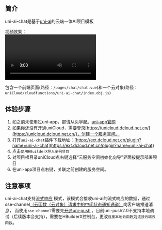 ## 简介
uni-ai-chat是基于[uni-ai](https://uniapp.dcloud.net.cn/uniCloud/uni-ai.html)的云端一体AI项目模板

视频效果：  
<video controls src="https://web-assets.dcloud.net.cn/unidoc/zh/uni-ai-chat/uni-ai-stream.mov" style="max-width: 100%; max-height: 70vh;"></video>

包含一个前端页面(路径：`/pages/chat/chat.vue`)和一个云对象(路径：`uniCloud/cloudfunctions/uni-ai-chat/index.obj.js`)


## 体验步骤  

1. 如之前未使用过uni-app，那请从头学起。[uni-app官网](https://uniapp.dcloud.net.cn)
2. 如果你还没有开通uniCloud，需要登录[https://unicloud.dcloud.net.cn/](https://unicloud.dcloud.net.cn/)，创建一个服务空间。
3. 打开`uni-ai-chat`插件下载地址：[https://ext.dcloud.net.cn/plugin?name=uni-ai-chat](https://ext.dcloud.net.cn/plugin?name=uni-ai-chat)
4. 点击`使用HBuilderX导入示例项目`
5. 对项目根目录uniCloud点右键选择“云服务空间初始化向导”界面按提示部署项目
6. 在uni-app项目点右键，关联之前创建的服务空间。

## 注意事项  

uni-ai-chat支持[流式响应](https://uniapp.dcloud.net.cn/uniCloud/uni-ai.html#%E6%B5%81%E5%BC%8F%E5%93%8D%E5%BA%94-chat-completion-stream)
模式，该模式会接收uni-ai的流式响应的数据，通过sse-channel[（云函数（云对象）请求中的中间状态通知通道）](https://uniapp.dcloud.net.cn/uniCloud/sse-channel.html)向客户端推送消息，
而使用`sse-channel`需要先[开通uni-push](https://uniapp.dcloud.net.cn/unipush-v2.html#%E7%AC%AC%E4%B8%80%E6%AD%A5-%E5%BC%80%E9%80%9A)
，目前uni-push2.0不支持本地调试（后续版本会支持），需要在HBuilderX控制台，更改`连接本地云函数`为`连接云端云函数`。

